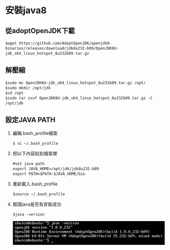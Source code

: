 # 安裝java8
## 從adoptOpenJDK下載
```
$wget https://github.com/AdoptOpenJDK/openjdk8-binaries/releases/download/jdk8u232-b09/OpenJDK8U-jdk_x64_linux_hotspot_8u232b09.tar.gz
```

## 解壓縮
```
$sudo mv OpenJDK8U-jdk_x64_linux_hotspot_8u232b09.tar.gz /opt/
$sudo mkdir /opt/jdk
$cd /opt
$sudo tar zxvf OpenJDK8U-jdk_x64_linux_hotspot_8u232b09.tar.gz -C /opt/jdk
```

## 設定JAVA PATH
1. 編輯.bash_profile檔案
    ```
    $ vi ~/.bash_profile
    ```
2. 把以下內容貼到檔案裡
    ```
    #set java path
    export JAVA_HOME=/opt/jdk/jdk8u232-b09
    export PATH=$PATH:$JAVA_HOME/bin
    ```
3. 重新載入.bash_profile
    ```
    $source ~/.bash_profile
    ```
4. 驗證java是否有安裝成功
    ```
    $java -version
    ```
    ![check_java_is_available.png](adoptOpenJDK8_install/check_java_is_available.png)